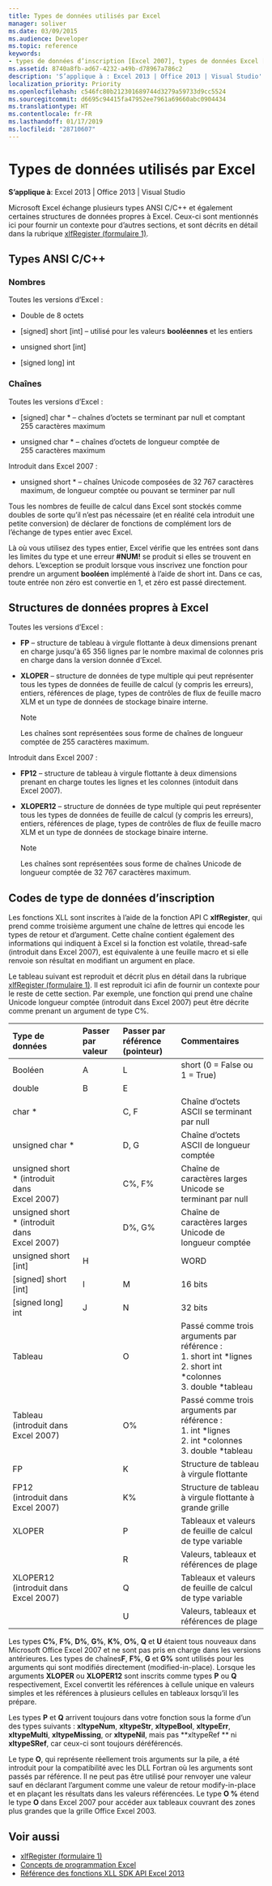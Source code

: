 ```yaml
---
title: Types de données utilisés par Excel
manager: soliver
ms.date: 03/09/2015
ms.audience: Developer
ms.topic: reference
keywords:
- types de données d’inscription [Excel 2007], types de données Excel [Excel 2007], chaînes [Excel 2007], nombres [Excel 2007], structures de données [Excel 2007], types de données [Excel 2007]
ms.assetid: 8740a8fb-ad67-4232-a49b-d78967a786c2
description: 'S’applique à : Excel 2013 | Office 2013 | Visual Studio'
localization_priority: Priority
ms.openlocfilehash: c546fc80b212301689744d3279a59733d9cc5524
ms.sourcegitcommit: d6695c94415fa47952ee7961a69660abc0904434
ms.translationtype: HT
ms.contentlocale: fr-FR
ms.lasthandoff: 01/17/2019
ms.locfileid: "28710607"
---
```

# <a name="data-types-used-by-excel"></a>Types de données utilisés par Excel

**S’applique à**: Excel 2013 | Office 2013 | Visual Studio 
  
Microsoft Excel échange plusieurs types ANSI C/C++ et également certaines structures de données propres à Excel. Ceux-ci sont mentionnés ici pour fournir un contexte pour d’autres sections, et sont décrits en détail dans la rubrique [xlfRegister (formulaire 1)](xlfregister-form-1.md). 
  
## <a name="ansi-cc-types"></a>Types ANSI C/C++

### <a name="numbers"></a>Nombres

Toutes les versions d’Excel :
  
- Double de 8 octets
    
- [signed] short [int] &ndash; utilisé pour les valeurs **booléennes** et les entiers 
    
- unsigned short [int]
    
- [signed long] int
    
### <a name="strings"></a>Chaînes

Toutes les versions d’Excel :
  
- [signed] char \* &ndash; chaînes d’octets se terminant par null et comptant 255 caractères maximum
    
- unsigned char \* &ndash; chaînes d’octets de longueur comptée de 255 caractères maximum
    
Introduit dans Excel 2007 :
  
- unsigned short \* &ndash; chaînes Unicode composées de 32 767 caractères maximum, de longueur comptée ou pouvant se terminer par null
    
Tous les nombres de feuille de calcul dans Excel sont stockés comme doubles de sorte qu’il n’est pas nécessaire (et en réalité cela introduit une petite conversion) de déclarer de fonctions de complément lors de l’échange de types entier avec Excel.
  
Là où vous utilisez des types entier, Excel vérifie que les entrées sont dans les limites du type et une erreur **#NUM!** se produit si elles se trouvent en dehors. L’exception se produit lorsque vous inscrivez une fonction pour prendre un argument **booléen** implémenté à l’aide de short int. Dans ce cas, toute entrée non zéro est convertie en 1, et zéro est passé directement. 
  
## <a name="excel-specific-data-structures"></a>Structures de données propres à Excel

Toutes les versions d’Excel :
  
- **FP** &ndash; structure de tableau à virgule flottante à deux dimensions prenant en charge jusqu'à 65 356 lignes par le nombre maximal de colonnes pris en charge dans la version donnée d’Excel. 
    
- **XLOPER** &ndash; structure de données de type multiple qui peut représenter tous les types de données de feuille de calcul (y compris les erreurs), entiers, références de plage, types de contrôles de flux de feuille macro XLM et un type de données de stockage binaire interne. 
    
   > [!NOTE]
   > Les chaînes sont représentées sous forme de chaînes de longueur comptée de 255 caractères maximum. 
  
Introduit dans Excel 2007 :
  
- **FP12** &ndash; structure de tableau à virgule flottante à deux dimensions prenant en charge toutes les lignes et les colonnes (intoduit dans Excel 2007). 
    
- **XLOPER12** &ndash; structure de données de type multiple qui peut représenter tous les types de données de feuille de calcul (y compris les erreurs), entiers, références de plage, types de contrôles de flux de feuille macro XLM et un type de données de stockage binaire interne. 
    
   > [!NOTE]
   > Les chaînes sont représentées sous forme de chaînes Unicode de longueur comptée de 32 767 caractères maximum. 
  
## <a name="registration-data-type-codes"></a>Codes de type de données d’inscription

Les fonctions XLL sont inscrites à l’aide de la fonction API C **xlfRegister**, qui prend comme troisième argument une chaîne de lettres qui encode les types de retour et d’argument. Cette chaîne contient également des informations qui indiquent à Excel si la fonction est volatile, thread-safe (introduit dans Excel 2007), est équivalente à une feuille macro et si elle renvoie son résultat en modifiant un argument en place.
  
Le tableau suivant est reproduit et décrit plus en détail dans la rubrique [xlfRegister (formulaire 1)](xlfregister-form-1.md). Il est reproduit ici afin de fournir un contexte pour le reste de cette section. Par exemple, une fonction qui prend une chaîne Unicode longueur comptée (introduit dans Excel 2007) peut être décrite comme prenant un argument de type C%. 
  
|Type de données|Passer par valeur|Passer par référence (pointeur)|Commentaires|
|:-----|:-----|:-----|:-----|
|Booléen  <br/> |A  <br/> |L  <br/> |short (0 = False ou 1 = True)  <br/> |
|double  <br/> |B  <br/> |E  <br/> ||
|char \*  <br/> ||C, F  <br/> |Chaîne d’octets ASCII se terminant par null  <br/> |
|unsigned char \*  <br/> ||D, G  <br/> |Chaîne d’octets ASCII de longueur comptée  <br/> |
|unsigned short \* (introduit dans Excel 2007)  <br/> ||C%, F%  <br/> |Chaîne de caractères larges Unicode se terminant par null  <br/> |
|unsigned short \* (introduit dans Excel 2007)  <br/> ||D%, G%  <br/> |Chaîne de caractères larges Unicode de longueur comptée  <br/> |
|unsigned short [int]  <br/> |H  <br/> ||WORD  <br/> |
|[signed] short [int]  <br/> |I  <br/> |M  <br/> |16 bits  <br/> |
|[signed long] int  <br/> |J  <br/> |N  <br/> |32 bits  <br/> |
|Tableau  <br/> ||O  <br/> | Passé comme trois arguments par référence :  <br/>1. short int \*lignes  <br/>2. short int \*colonnes  <br/>3. double \*tableau  <br/> |
|Tableau  <br/> (introduit dans Excel 2007)  <br/> ||O%  <br/> | Passé comme trois arguments par référence :  <br/>1. int \*lignes  <br/>2. int \*colonnes  <br/>3. double \*tableau  <br/> |
|FP  <br/> ||K  <br/> |Structure de tableau à virgule flottante  <br/> |
|FP12  <br/> (introduit dans Excel 2007)  <br/> ||K%  <br/> |Structure de tableau à virgule flottante à grande grille  <br/> |
|XLOPER  <br/> ||P  <br/> |Tableaux et valeurs de feuille de calcul de type variable  <br/> |
|||R  <br/> |Valeurs, tableaux et références de plage  <br/> |
|XLOPER12  <br/> (introduit dans Excel 2007)  <br/> ||Q  <br/> |Tableaux et valeurs de feuille de calcul de type variable  <br/> |
|||U  <br/> |Valeurs, tableaux et références de plage  <br/> |
   
Les types **C%**, **F%**, **D%**, **G%**, **K%**, **O%**, **Q** et **U** étaient tous nouveaux dans Microsoft Office Excel 2007 et ne sont pas pris en charge dans les versions antérieures. Les types de chaînes**F**, **F%**, **G** et **G%** sont utilisés pour les arguments qui sont modifiés directement (modified-in-place). Lorsque les arguments **XLOPER** ou **XLOPER12** sont inscrits comme types **P** ou **Q** respectivement, Excel convertit les références à cellule unique en valeurs simples et les références à plusieurs cellules en tableaux lorsqu’il les prépare. 
  
Les types **P** et **Q** arrivent toujours dans votre fonction sous la forme d’un des types suivants : **xltypeNum**, **xltypeStr**, **xltypeBool**, **xltypeErr**, **xltypeMulti**, **xltypeMissing**, or **xltypeNil**, mais pas **xltypeRef ** ni **xltypeSRef**, car ceux-ci sont toujours déréférencés. 
  
Le type **O**, qui représente réellement trois arguments sur la pile, a été introduit pour la compatibilité avec les DLL Fortran où les arguments sont passés par référence. Il ne peut pas être utilisé pour renvoyer une valeur sauf en déclarant l’argument comme une valeur de retour modify-in-place et en plaçant les résultats dans les valeurs référencées. Le type **O %** étend le type **O** dans Excel 2007 pour accéder aux tableaux couvrant des zones plus grandes que la grille Office Excel 2003. 
  
## <a name="see-also"></a>Voir aussi

- [xlfRegister (formulaire 1)](xlfregister-form-1.md)
- [Concepts de programmation Excel](excel-programming-concepts.md)
- [Référence des fonctions XLL SDK API Excel 2013](excel-xll-sdk-api-function-reference.md)

